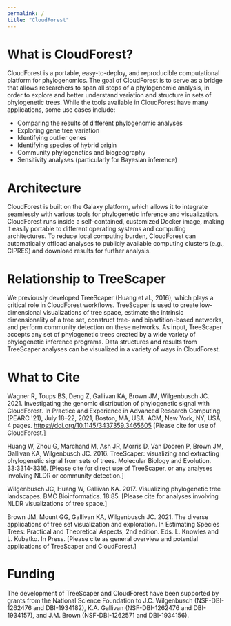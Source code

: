 ```yaml
---
permalink: /
title: "CloudForest"
---
```


# What is CloudForest?

CloudForest is a portable, easy-to-deploy, and reproducible computational platform for phylogenomics. The goal of CloudForest is to serve as a bridge that allows researchers to span all steps of a phylogenomic analysis, in order to explore and better understand variation and structure in sets of phylogenetic trees. While the tools available in CloudForest have many applications, some use cases include:

- Comparing the results of different phylogenomic analyses
- Exploring gene tree variation
- Identifying outlier genes
- Identifying species of hybrid origin
- Community phylogenetics and biogeography
- Sensitivity analyses (particularly for Bayesian inference)

# Architecture

CloudForest is built on the Galaxy platform, which allows it to integrate seamlessly with various tools for phylogenetic inference and visualization. CloudForest runs inside a self-contained, customized Docker image, making it easily portable to different operating systems and computing architectures. To reduce local computing burden, CloudForest can automatically offload analyses to publicly available computing clusters (e.g., CIPRES) and download results for further analysis. 


# Relationship to TreeScaper

We previously developed TreeScaper (Huang et al., 2016), which plays a critical role in CloudForest workflows. TreeScaper is used to create low-dimensional visualizations of tree space, estimate the intrinsic dimensionality of a tree set, construct tree- and bipartition-based networks, and perform community detection on these networks. As input, TreeScaper accepts any set of phylogenetic trees created by a wide variety of phylogenetic inference programs. Data structures and results from TreeScaper analyses can be visualized in a variety of ways in CloudForest.


# What to Cite

Wagner R, Toups BS, Deng Z, Gallivan KA, Brown JM, Wilgenbusch JC. 2021. Investigating the genomic distribution of phylogenetic signal with CloudForest. In Practice and Experience in Advanced Research Computing (PEARC '21), July 18–22, 2021, Boston, MA, USA. ACM, New York, NY, USA, 4 pages. https://doi.org/10.1145/3437359.3465605 [Please cite for use of CloudForest.]

Huang W, Zhou G, Marchand M, Ash JR, Morris D, Van Dooren P, Brown JM, Gallivan KA, Wilgenbusch JC. 2016. TreeScaper: visualizing and extracting phylogenetic signal from sets of trees. Molecular Biology and Evolution. 33:3314-3316. [Please cite for direct use of TreeScaper, or any analyses involving NLDR or community detection.]

Wilgenbusch JC, Huang W, Gallivan KA. 2017. Visualizing phylogenetic tree landscapes. BMC Bioinformatics. 18:85. [Please cite for analyses involving NLDR visualizations of tree space.]

Brown JM, Mount GG, Gallivan KA, Wilgenbusch JC. 2021. The diverse applications of tree set visualization and exploration. In Estimating Species Trees: Practical and Theoretical Aspects, 2nd edition. Eds. L. Knowles and L. Kubatko. In Press. [Please cite as general overview and potential applications of TreeScaper and CloudForest.]


# Funding

The development of TreeScaper and CloudForest have been supported by grants from the National Science Foundation to J.C. Wilgenbusch (NSF-DBI-1262476 and DBI-1934182), K.A. Gallivan (NSF-DBI-1262476 and DBI-1934157), and J.M. Brown (NSF-DBI-1262571 and DBI-1934156).
